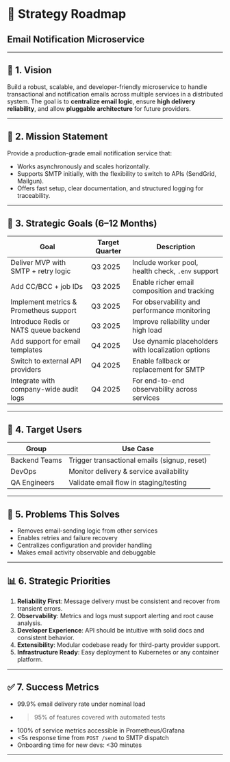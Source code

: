 # 🧭 Strategy Roadmap
## Email Notification Microservice

---

## 🎯 1. Vision

Build a robust, scalable, and developer-friendly microservice to handle transactional and notification emails across multiple services in a distributed system. The goal is to **centralize email logic**, ensure **high delivery reliability**, and allow **pluggable architecture** for future providers.

---

## 🚀 2. Mission Statement

Provide a production-grade email notification service that:
- Works asynchronously and scales horizontally.
- Supports SMTP initially, with the flexibility to switch to APIs (SendGrid, Mailgun).
- Offers fast setup, clear documentation, and structured logging for traceability.

---

## 🧩 3. Strategic Goals (6–12 Months)

| Goal                                   | Target Quarter | Description                                                 |
|----------------------------------------|----------------|-------------------------------------------------------------|
| Deliver MVP with SMTP + retry logic    | Q3 2025        | Include worker pool, health check, `.env` support          |
| Add CC/BCC + job IDs                   | Q3 2025        | Enable richer email composition and tracking               |
| Implement metrics & Prometheus support | Q3 2025        | For observability and performance monitoring               |
| Introduce Redis or NATS queue backend  | Q3 2025        | Improve reliability under high load                        |
| Add support for email templates        | Q4 2025        | Use dynamic placeholders with localization options         |
| Switch to external API providers       | Q4 2025        | Enable fallback or replacement for SMTP                    |
| Integrate with company-wide audit logs | Q4 2025        | For end-to-end observability across services               |

---

## 👥 4. Target Users

| Group           | Use Case                                |
|------------------|------------------------------------------|
| Backend Teams   | Trigger transactional emails (signup, reset) |
| DevOps          | Monitor delivery & service availability  |
| QA Engineers    | Validate email flow in staging/testing   |

---

## 🛑 5. Problems This Solves

- Removes email-sending logic from other services
- Enables retries and failure recovery
- Centralizes configuration and provider handling
- Makes email activity observable and debuggable

---

## 📊 6. Strategic Priorities

1. **Reliability First**: Message delivery must be consistent and recover from transient errors.
2. **Observability**: Metrics and logs must support alerting and root cause analysis.
3. **Developer Experience**: API should be intuitive with solid docs and consistent behavior.
4. **Extensibility**: Modular codebase ready for third-party provider support.
5. **Infrastructure Ready**: Easy deployment to Kubernetes or any container platform.

---

## ✅ 7. Success Metrics

- 99.9% email delivery rate under nominal load
- >95% of features covered with automated tests
- 100% of service metrics accessible in Prometheus/Grafana
- <5s response time from `POST /send` to SMTP dispatch
- Onboarding time for new devs: <30 minutes

---
